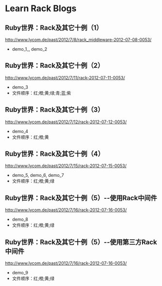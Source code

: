 # Learn Rack Blogs

## Ruby世界：Rack及其它十例（1）
<http://www.lycom.de/past/2012/7/8/rack_middleware-2012-07-08-0053/>
  * demo_1_, demo_2

## Ruby世界：Rack及其它十例（2）
<http://www.lycom.de/past/2012/7/11/rack-2012-07-11-0053/>
  * demo_3
  * 文件顺序：红;橙;黄;绿;青;蓝;紫

## Ruby世界：Rack及其它十例（3）
<http://www.lycom.de/past/2012/7/12/rack-2012-07-12-0053/>
  * demo_4
  * 文件顺序：红;橙;黄

## Ruby世界：Rack及其它十例（4）
<http://www.lycom.de/past/2012/7/15/rack-2012-07-15-0053/>
  * demo_5, demo_6, demo_7
  * 文件顺序：红;橙;黄;绿

## Ruby世界：Rack及其它十例（5）--使用Rack中间件
<http://www.lycom.de/past/2012/7/16/rack-2012-07-16-0053/>
  * demo_8
  * 文件顺序：红;橙;黄;绿

## Ruby世界：Rack及其它十例（5）--使用第三方Rack中间件
<http://www.lycom.de/past/2012/7/16/rack-2012-07-16-0053/>
  * demo_9
  * 文件顺序：红;橙;黄;绿
